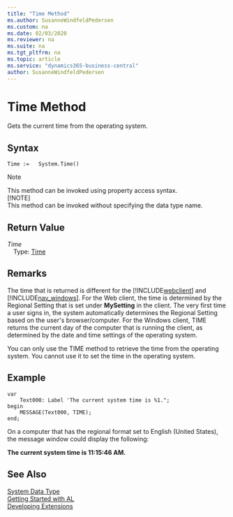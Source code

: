 ```yaml
---
title: "Time Method"
ms.author: SusanneWindfeldPedersen
ms.custom: na
ms.date: 02/03/2020
ms.reviewer: na
ms.suite: na
ms.tgt_pltfrm: na
ms.topic: article
ms.service: "dynamics365-business-central"
author: SusanneWindfeldPedersen
---
```

[//]: # (START>DO_NOT_EDIT)
[//]: # (IMPORTANT:Do not edit any of the content between here and the END>DO_NOT_EDIT.)
[//]: # (Any modifications should be made in the .xml files in the ModernDev repo.)
# Time Method
Gets the current time from the operating system.


## Syntax
```
Time :=   System.Time()
```
> [!NOTE]  
> This method can be invoked using property access syntax.  
> [!NOTE]  
> This method can be invoked without specifying the data type name.  


## Return Value
*Time*  
&emsp;Type: [Time](../time/time-data-type.md)  
  


[//]: # (IMPORTANT: END>DO_NOT_EDIT)

## Remarks  

The time that is returned is different for the [!INCLUDE[webclient](../../includes/webclient.md)] and [!INCLUDE[nav_windows](../../includes/nav_windows_md.md)]. For the Web client, the time is determined by the Regional Setting that is set under **MySetting** in the client. The very first time a user signs in, the system automatically determines the Regional Setting based on the user's browser/computer. For the Windows client, TIME returns the current day of the computer that is running the client, as determined by the date and time settings of the operating system.

 You can only use the TIME method to retrieve the time from the operating system. You cannot use it to set the time in the operating system.  
  
## Example  

``` 
var
    Text000: Label 'The current system time is %1.";
begin
    MESSAGE(Text000, TIME);  
end;
```  
  
 On a computer that has the regional format set to English \(United States\), the message window could display the following:  
  
 **The current system time is 11:15:46 AM.**  

 
## See Also
[System Data Type](system-data-type.md)  
[Getting Started with AL](../../devenv-get-started.md)  
[Developing Extensions](../../devenv-dev-overview.md)